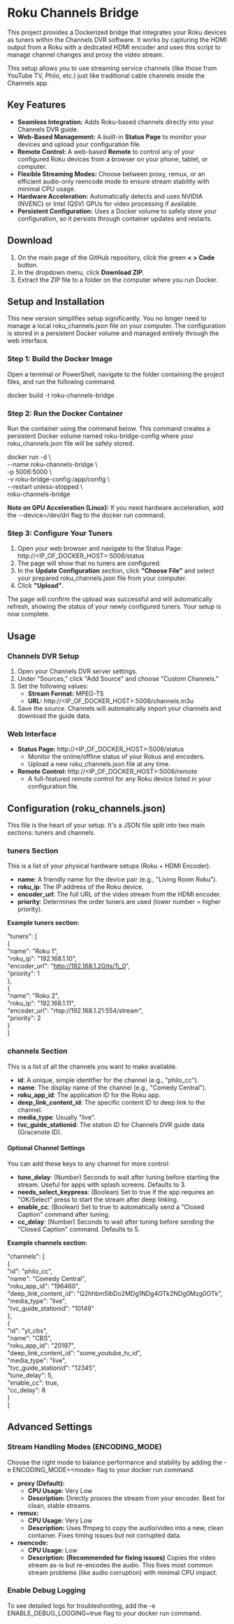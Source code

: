 # **Roku Channels Bridge**

This project provides a Dockerized bridge that integrates your Roku devices as tuners within the Channels DVR software. It works by capturing the HDMI output from a Roku with a dedicated HDMI encoder and uses this script to manage channel changes and proxy the video stream.

This setup allows you to use streaming service channels (like those from YouTube TV, Philo, etc.) just like traditional cable channels inside the Channels app.

## **Key Features**

* **Seamless Integration:** Adds Roku-based channels directly into your Channels DVR guide.  
* **Web-Based Management:** A built-in **Status Page** to monitor your devices and upload your configuration file.  
* **Remote Control:** A web-based **Remote** to control any of your configured Roku devices from a browser on your phone, tablet, or computer.  
* **Flexible Streaming Modes:** Choose between proxy, remux, or an efficient audio-only reencode mode to ensure stream stability with minimal CPU usage.  
* **Hardware Acceleration:** Automatically detects and uses NVIDIA (NVENC) or Intel (QSV) GPUs for video processing if available.  
* **Persistent Configuration:** Uses a Docker volume to safely store your configuration, so it persists through container updates and restarts.

## **Download**

1. On the main page of the GitHub repository, click the green **\< \> Code** button.  
2. In the dropdown menu, click **Download ZIP**.  
3. Extract the ZIP file to a folder on the computer where you run Docker.

## **Setup and Installation**

This new version simplifies setup significantly. You no longer need to manage a local roku\_channels.json file on your computer. The configuration is stored in a persistent Docker volume and managed entirely through the web interface.

### **Step 1: Build the Docker Image**

Open a terminal or PowerShell, navigate to the folder containing the project files, and run the following command.

docker build \-t roku-channels-bridge .

### **Step 2: Run the Docker Container**

Run the container using the command below. This command creates a persistent Docker volume named roku-bridge-config where your roku\_channels.json file will be safely stored.

docker run \-d \\  
  \--name roku-channels-bridge \\  
  \-p 5006:5000 \\  
  \-v roku-bridge-config:/app/config \\  
  \--restart unless-stopped \\  
  roku-channels-bridge

**Note on GPU Acceleration (Linux):** If you need hardware acceleration, add the \--device=/dev/dri flag to the docker run command.

### **Step 3: Configure Your Tuners**

1. Open your web browser and navigate to the Status Page:  
   http://\<IP\_OF\_DOCKER\_HOST\>:5006/status  
2. The page will show that no tuners are configured.  
3. In the **Update Configuration** section, click **"Choose File"** and select your prepared roku\_channels.json file from your computer.  
4. Click **"Upload"**.

The page will confirm the upload was successful and will automatically refresh, showing the status of your newly configured tuners. Your setup is now complete.

## **Usage**

### **Channels DVR Setup**

1. Open your Channels DVR server settings.  
2. Under "Sources," click "Add Source" and choose "Custom Channels."  
3. Set the following values:  
   * **Stream Format:** MPEG-TS  
   * **URL:** http://\<IP\_OF\_DOCKER\_HOST\>:5006/channels.m3u  
4. Save the source. Channels will automatically import your channels and download the guide data.

### **Web Interface**

* **Status Page:** http://\<IP\_OF\_DOCKER\_HOST\>:5006/status  
  * Monitor the online/offline status of your Rokus and encoders.  
  * Upload a new roku\_channels.json file at any time.  
* **Remote Control:** http://\<IP\_OF\_DOCKER\_HOST\>:5006/remote  
  * A full-featured remote control for any Roku device listed in your configuration file.

## **Configuration (roku\_channels.json)**

This file is the heart of your setup. It's a JSON file split into two main sections: tuners and channels.

### **tuners Section**

This is a list of your physical hardware setups (Roku \+ HDMI Encoder).

* **name**: A friendly name for the device pair (e.g., "Living Room Roku").  
* **roku\_ip**: The IP address of the Roku device.  
* **encoder\_url**: The full URL of the video stream from the HDMI encoder.  
* **priority**: Determines the order tuners are used (lower number \= higher priority).

**Example tuners section:**

"tuners": \[  
  {  
    "name": "Roku 1",  
    "roku\_ip": "192.168.1.10",  
    "encoder\_url": "http://192.168.1.20/ts/1\_0",  
    "priority": 1  
  },  
  {  
    "name": "Roku 2",  
    "roku\_ip": "192.168.1.11",  
    "encoder\_url": "rtsp://192.168.1.21:554/stream",  
    "priority": 2  
  }  
\]

### **channels Section**

This is a list of all the channels you want to make available.

* **id**: A unique, simple identifier for the channel (e.g., "philo\_cc").  
* **name**: The display name of the channel (e.g., "Comedy Central").  
* **roku\_app\_id**: The application ID for the Roku app.  
* **deep\_link\_content\_id**: The specific content ID to deep link to the channel.  
* **media\_type**: Usually "live".  
* **tvc\_guide\_stationid**: The station ID for Channels DVR guide data (Gracenote ID).

#### **Optional Channel Settings**

You can add these keys to any channel for more control:

* **tune\_delay**: (Number) Seconds to wait after tuning before starting the stream. Useful for apps with splash screens. Defaults to 3\.  
* **needs\_select\_keypress**: (Boolean) Set to true if the app requires an "OK/Select" press to start the stream after deep linking.  
* **enable\_cc**: (Boolean) Set to true to automatically send a "Closed Caption" command after tuning.  
* **cc\_delay**: (Number) Seconds to wait after tuning before sending the "Closed Caption" command. Defaults to 5\.

**Example channels section:**

"channels": \[  
  {  
    "id": "philo\_cc",  
    "name": "Comedy Central",  
    "roku\_app\_id": "196460",  
    "deep\_link\_content\_id": "Q2hhbm5lbDo2MDg1NDg4OTk2NDg0Mzg0OTk",  
    "media\_type": "live",  
    "tvc\_guide\_stationid": "10149"  
  },  
  {  
    "id": "yt\_cbs",  
    "name": "CBS",  
    "roku\_app\_id": "20197",  
    "deep\_link\_content\_id": "some\_youtube\_tv\_id",  
    "media\_type": "live",  
    "tvc\_guide\_stationid": "12345",  
    "tune\_delay": 5,  
    "enable\_cc": true,  
    "cc\_delay": 8  
  }  
\]

## **Advanced Settings**

### **Stream Handling Modes (ENCODING\_MODE)**

Choose the right mode to balance performance and stability by adding the \-e ENCODING\_MODE=\<mode\> flag to your docker run command.

* **proxy (Default):**  
  * **CPU Usage:** Very Low  
  * **Description:** Directly proxies the stream from your encoder. Best for clean, stable streams.  
* **remux:**  
  * **CPU Usage:** Very Low  
  * **Description:** Uses ffmpeg to copy the audio/video into a new, clean container. Fixes timing issues but not corrupted data.  
* **reencode:**  
  * **CPU Usage:** Low  
  * **Description:** **(Recommended for fixing issues)** Copies the video stream as-is but re-encodes the audio. This fixes most common stream problems (like audio corruption) with minimal CPU impact.

### **Enable Debug Logging**

To see detailed logs for troubleshooting, add the \-e ENABLE\_DEBUG\_LOGGING=true flag to your docker run command.
